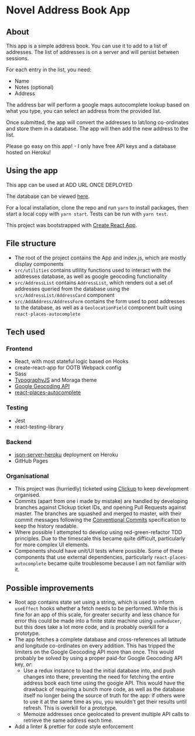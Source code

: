 # Novel Address Book App

## About

This app is a simple address book. You can use it to add to a list of addresses. The list of addresses is on a server and will persist between sessions.

For each entry in the list, you need:
- Name
- Notes (optional)
- Address

The address bar will perform a google maps autocomplete lookup based on what you type, you can select an address from the provided list.

Once submitted, the app will convert the addresses to lat/long co-ordinates and store them in a database. The app will then add the new address to the list.

Please go easy on this app! - I only have free API keys and a database hosted on Heroku!

## Using the app

This app can be used at ADD URL ONCE DEPLOYED

The database can be viewed [here](https://novel-address-book-backend.herokuapp.com/addresses).

For a local installation, clone the repo and run `yarn` to install packages, then start a local copy with `yarn start`. Tests can be run with `yarn test`.

This project was bootstrapped with [Create React App](https://github.com/facebook/create-react-app).

## File structure

- The root of the project contains the App and index.js, which are mostly display components
- `src/utilities` contains utlility functions used to interact with the addresses database, as well as google geocoding functionality
- `src/AddressList` contains `AddressList`, which renders out a set of addresses queried from the database using the `src/AddressList/AddressCard` component
- `src/AddAddress/AddressForm` contains the form used to post addresses to the database, as well as a `GeolocationField` component built using `react-places-autocomplete`

## Tech used

### Frontend

- React, with most stateful logic based on Hooks
- create-react-app for OOTB Webpack config
- Sass
- [TypographyJS](https://kyleamathews.github.io/typography.js/) and Moraga theme
- [Google Geocoding API](https://developers.google.com/maps/documentation/geocoding/start)
- [react-places-autocomplete](https://github.com/hibiken/react-places-autocomplete)

### Testing

- Jest
- react-testing-library

### Backend

- [json-server-heroku](https://github.com/jesperorb/json-server-heroku) deployment on Heroku
- GitHub Pages

### Organisational

- This project was (hurriedly) ticketed using [Clickup](https://app.clickup.com/) to keep development organised.
- Commits (apart from one i made by mistake) are handled by developing branches against Clickup ticket IDs, and opening Pull Requests against master. The branches are squashed and merged to master, with their commit messages following the [Conventional Commits](https://www.conventionalcommits.org/en/v1.0.0/) specification to keep the history readable.
- Where possible I attempted to develop using red-green-refactor TDD principles. Due to the timescale this became quite difficult, particularly for more complex UI elements.
- Components should have unit/UI tests where possible. Some of these components that use external dependencies, particularly `react-places-autocomplete` became quite troublesome because I am not familiar with it.
 
## Possible improvements

- Root app contains state set using a string, which is used to inform `useEffect` hooks whether a fetch needs to be performed. While this is fine for an app of this scale, for greater security and less chance for error this could be made into a finite state machine using `useReducer`, but this does take a lot more code, and is probably overkill for a prototype.
- The app fetches a complete database and cross-references all latitude and longitude co-ordinates on every addition. This has tripped the limiters on the Google Geocoding API more than once. This would probably be solved by using a proper paid-for Google Geocoding API key, _or_:
  - Use a redux instance to load the initial database into, and push changes into there, preventing the need for fetching the entire address book each time using the google API. This would have the drawback of requiring a bunch more code, as well as the database itself no longer being the source of truth for the app: if others were to use it at the same time as you, you wouldn't get their results until refresh. This is overkill for a prototype.
  - Memoize addresses once geolocated to prevent multiple API calls to retrieve the same address each time.
 - Add a linter & prettier for code style enforcement
